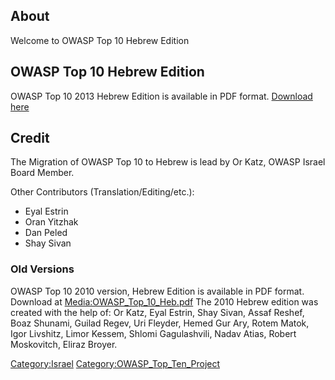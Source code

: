 ## About

Welcome to OWASP Top 10 Hebrew Edition

## OWASP Top 10 Hebrew Edition

OWASP Top 10 2013 Hebrew Edition is available in PDF format.
[Download here](Media:OWASP_Top_10_2013-Hebrew.pdf "wikilink")

## Credit

The Migration of OWASP Top 10 to Hebrew is lead by Or Katz, OWASP Israel
Board Member.

Other Contributors (Translation/Editing/etc.):

  - Eyal Estrin
  - Oran Yitzhak
  - Dan Peled
  - Shay Sivan

### Old Versions

OWASP Top 10 2010 version, Hebrew Edition is available in PDF format.
Download at
[Media:OWASP_Top_10_Heb.pdf](Media:OWASP_Top_10_Heb.pdf "wikilink")
The 2010 Hebrew edition was created with the help of: Or Katz, Eyal
Estrin, Shay Sivan, Assaf Reshef, Boaz Shunami, Guilad Regev, Uri
Fleyder, Hemed Gur Ary, Rotem Matok, Igor Livshitz, Limor Kessem, Shlomi
Gagulashvili, Nadav Atias, Robert Moskovitch, Eliraz Broyer.

[Category:Israel](Category:Israel "wikilink")
[Category:OWASP_Top_Ten_Project](Category:OWASP_Top_Ten_Project "wikilink")